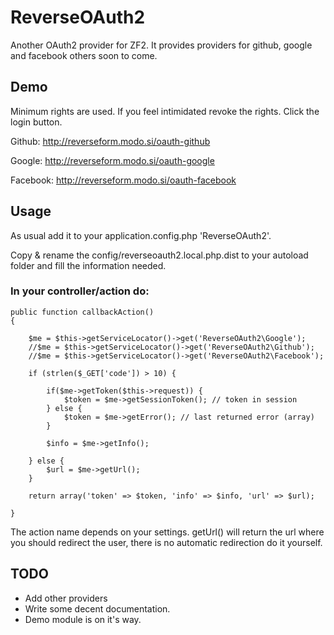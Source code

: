 ReverseOAuth2
===========

Another OAuth2 provider for ZF2. It provides providers for github, google and facebook others soon to come.

Demo
----
Minimum rights are used. If you feel intimidated revoke the rights. Click the login button. 

Github: http://reverseform.modo.si/oauth-github

Google: http://reverseform.modo.si/oauth-google

Facebook: http://reverseform.modo.si/oauth-facebook

Usage
-----

As usual add it to your application.config.php 'ReverseOAuth2'.

Copy & rename the config/reverseoauth2.local.php.dist to your autoload folder and fill the information needed. 

### In your controller/action do:

    public function callbackAction()
    {

        $me = $this->getServiceLocator()->get('ReverseOAuth2\Google');
        //$me = $this->getServiceLocator()->get('ReverseOAuth2\Github');
        //$me = $this->getServiceLocator()->get('ReverseOAuth2\Facebook');

        if (strlen($_GET['code']) > 10) {
        	
        	if($me->getToken($this->request)) {
        		$token = $me->getSessionToken(); // token in session
        	} else {
        		$token = $me->getError(); // last returned error (array)
        	}
            
            $info = $me->getInfo();
            
        } else {
            $url = $me->getUrl();
        }

        return array('token' => $token, 'info' => $info, 'url' => $url);

    }
    
The action name depends on your settings. getUrl() will return the url where you should redirect the user, there is no automatic redirection do it yourself.


TODO
----
* Add other providers
* Write some decent documentation.
* Demo module is on it's way.